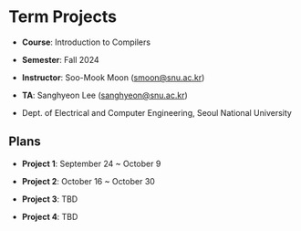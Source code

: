 # Term Projects

- **Course**: Introduction to Compilers

- **Semester**: Fall 2024

- **Instructor**: Soo-Mook Moon (<smoon@snu.ac.kr>)

- **TA**: Sanghyeon Lee (<sanghyeon@snu.ac.kr>)

- Dept. of Electrical and Computer Engineering, Seoul National University

## Plans

- **Project 1**: September 24 ~ October 9

- **Project 2**: October 16 ~ October 30

- **Project 3**: TBD

- **Project 4**: TBD
